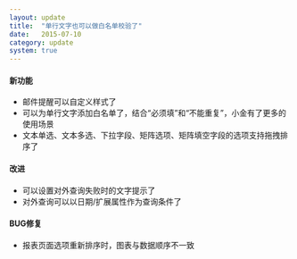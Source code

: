 ```yaml
---
layout: update
title:  "单行文字也可以做白名单校验了"
date:   2015-07-10
category: update
system: true
---
```


#### 新功能
* 邮件提醒可以自定义样式了
* 可以为单行文字添加白名单了，结合“必须填”和“不能重复”，小金有了更多的使用场景
* 文本单选、文本多选、下拉字段、矩阵选项、矩阵填空字段的选项支持拖拽排序了

#### 改进
* 可以设置对外查询失败时的文字提示了
* 对外查询可以以日期/扩展属性作为查询条件了

#### BUG修复
* 报表页面选项重新排序时，图表与数据顺序不一致
